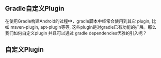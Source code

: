 ## Gradle自定义Plugin

在使用Gradle构建Android的过程中，gradle脚本中经常会使用到其它 plugin, 比如 maven-plugin, apt-plugin等等, 这些plugin是对gradle已有功能的扩展。那么我们如何自定义plugin 并且可以通过
gradle dependencies优雅的引入呢？

## 自定义Plugin
